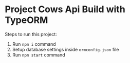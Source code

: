 # Project Cows Api Build with TypeORM

Steps to run this project:

1. Run `npm i` command
2. Setup database settings inside `ormconfig.json` file
3. Run `npm start` command
